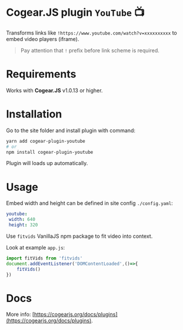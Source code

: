 # Cogear.JS plugin `YouTube` 📺

Transforms links like `!https://www.youtube.com/watch?v=xxxxxxxxxx` to embed video players (iframe).

> Pay attention that `!` prefix before link scheme is required.

# Requirements

Works with **Cogear.JS** v1.0.13 or higher.

# Installation

Go to the site folder and install plugin with command:
```bash
yarn add cogear-plugin-youtube
# or 
npm install cogear-plugin-youtube
```

Plugin will loads up automatically.

# Usage

Embed width and height can be defined in site config `./config.yaml`:
```yaml
youtube:
 width: 640
 height: 320
```

Use `fitvids` VanillaJS npm package to fit video into context.

Look at example `app.js`:
```javascript
import fitVids from 'fitvids'
document.addEventListener('DOMContentLoaded',()=>{
	fitVids()
})
```

# Docs

More info: [https://cogearjs.org/docs/plugins](https://cogearjs.org/docs/plugins).
